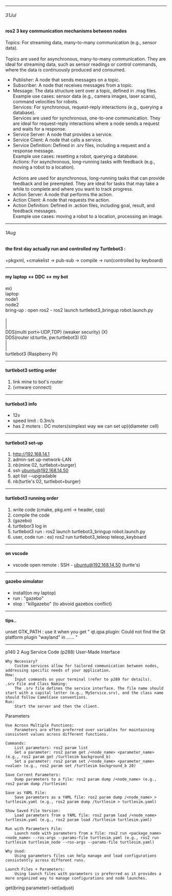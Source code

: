 ***

###### 31Jul <br>
#### ros2 3 key communication mechanisms between nodes <br>
Topics: For streaming data, many-to-many communication (e.g., sensor data). 
<br><br>
Topics are used for asynchronous, many-to-many communication. They are ideal for streaming data, such as sensor readings or control commands, where the data is continuously produced and consumed. <br>
   - Publisher: A node that sends messages on a topic.
   - Subscriber: A node that receives messages from a topic.
   - Message: The data structure sent over a topic, defined in .msg files. <br>
Example use cases: sensor data (e.g., camera images, laser scans), command velocities for robots. <br>
Services: For synchronous, request-reply interactions (e.g., querying a database). <br>
Services are used for synchronous, one-to-one communication. They are ideal for request-reply interactions where a node sends a request and waits for a response. <br>
   - Service Server: A node that provides a service.
   - Service Client: A node that calls a service.
   - Service Definition: Defined in .srv files, including a request and a response message. <br>
Example use cases: resetting a robot, querying a database. <br>
Actions: For asynchronous, long-running tasks with feedback (e.g., moving a robot to a location).<br><br>
Actions are used for asynchronous, long-running tasks that can provide feedback and be preempted. They are ideal for tasks that may take a while to complete and where you want to track progress. <br>
   - Action Server: A node that performs the action.
   - Action Client: A node that requests the action.
   - Action Definition: Defined in .action files, including goal, result, and feedback messages. <br>
Example use cases: moving a robot to a location, processing an image.

***

###### 1Aug <br>
#### the first day actually run and controlled my Turtlebot3 : <br>
   +pkgxml, +cmakelist -> pub-sub -> compile -> run(controlled by keyboard) <br>

***

#### my laptop  <->  DDC  <->  my bot <br>
ex) <br>
 laptop <br>
 node1 <br>	
 node2 <br>
bring-up : open ros2 - ros2 launch turtlebot3_bringup robot.launch.py  <br>		 
| <br>
| <br>
DDS(multi port<-UDP,TDP) (weaker security)  (X) <br>
DDS(router id:turtle, pw:turtlebot3) 	      (O) <br>
| <br>
| <br>
turtlebot3 (Raspberry Pi) <br>

***

#### turtlebot3 setting order  <br>
 1. link mine to bot's router
 2. (vmware connect)

***

#### turtlebot3 info  <br>
- 12v <br>
- speed limit : 0.3m/s <br>
- has 2 moters : DC moters(simplest way we can set up)(diameter cell) <br>

***

#### turtlebot3 set-up
1. http://192.168.14.1
2. admin-set up-network-LAN
3. nb(mine 02, turtlebot=burger)
4. ssh ubuntu@192.168.14.50
5. apt list --upgradable
6. nb(turtle's 02, turtlebot=burger) <br>

 ***

#### turtlebot3 running order <br>
 1. write code (cmake, pkg.xml -> header, cpp)
 2. compile the code
 3. (gazebo)
 4. turtlebor3 log in
 5. turtlebot3 run : ros2 launch turtlebot3_bringup robot.launch.py
 6. user, code run : ex) ros2 run turtlebot3_teleop teleop_keyboard

***

#### on vscode  <br>
 - vscode open remote : SSH - ubuntu@192.168.14.50 (turtle's) <br>
 
 ***

#### gazebo simulator  <br>
 - install(on my laptop)  <br>
 - run : "gazebo"  <br>
 - stop : "killgazebo" (to abvoid gazebos conflict)  <br>

***

#### tips..  <br>
unset GTK_PATH : use it when you get " qt.qpa.plugin: Could not find the Qt platform plugin "wayland" in ...... "

***
p140
2 Aug
Service Code (p288)
User-Made Interface

    Why Necessary?
        Custom services allow for tailored communication between nodes, addressing specific needs of your application.
    How:
        Input commands on your terminal (refer to p289 for details).
    .srv File and Class Naming:
        The .srv file defines the service interface. The file name should start with a capital letter (e.g., MyService.srv), and the class name should follow CamelCase conventions.
    Run:
        Start the server and then the client.

Parameters

    Use Across Multiple Functions:
        Parameters are often preferred over variables for maintaining consistent values across different functions.

    Commands:
        List parameters: ros2 param list
        Get a parameter: ros2 param get /<node_name> <parameter_name> (e.g., ros2 param get /turtlesim background_b)
        Set a parameter: ros2 param set /<node_name> <parameter_name> <value> (e.g., ros2 param set /turtlesim background_b 20)

    Save Current Parameters:
        Dump parameters to a file: ros2 param dump /<node_name> (e.g., ros2 param dump /turtlesim)

    Save as YAML File:
        Save parameters as a YAML file: ros2 param dump /<node_name> > turtlesim.yaml (e.g., ros2 param dump /turtlesim > turtlesim.yaml)

    Show Saved File Version:
        Load parameters from a YAML file: ros2 param load /<node_name> turtlesim.yaml (e.g., ros2 param load /turtlesim turtlesim.yaml)

    Run with Parameters File:
        Launch node with parameters from a file: ros2 run <package_name> <node_name> --ros-args --params-file turtlesim.yaml (e.g., ros2 run turtlesim turtlesim_node --ros-args --params-file turtlesim.yaml)

    Why Used:
        Using parameters files can help manage and load configurations consistently across different runs.

    Launch Files + Parameters:
        Using launch files with parameters is preferred as it provides a more organized way to manage configurations and node launches.


get(bring parameter)-set(adjust)
